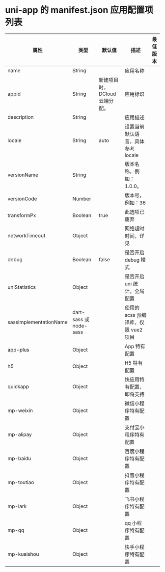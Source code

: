 # uni-app 的 manifest.json 应用配置项列表

| 属性                   | 类型                   | 默认值                        | 描述                                 | 最低版本 |
| ---------------------- | ---------------------- | ----------------------------- | ------------------------------------ | -------- |
| name                   | String                 |                               | 应用名称                             |
| appid                  | String                 | 新建项目时，DCloud 云端分配。 | 应用标识                             |
| description            | String                 |                               | 应用描述                             |
| locale                 | String                 | auto                          | 设置当前默认语言，具体参考 locale    |
| versionName            | String                 |                               | 版本名称，例如：1.0.0。              |
| versionCode            | Number                 |                               | 版本号，例如：36                     |
| transformPx            | Boolean                | true                          | 此选项已废弃                         |
| networkTimeout         | Object                 |                               | 网络超时时间，详见                   |
| debug                  | Boolean                | false                         | 是否开启 debug 模式                  |
| uniStatistics          | Object                 |                               | 是否开启 uni 统计，全局配置          |
| sassImplementationName | dart-sass 或 node-sass |                               | 使用的 scss 预编译库，仅限 vue2 项目 |
| app-plus               | Object                 |                               | App 特有配置                         |
| h5                     | Object                 |                               | H5 特有配置                          |
| quickapp               | Object                 |                               | 快应用特有配置，即将支持             |
| mp-weixin              | Object                 |                               | 微信小程序特有配置                   |
| mp-alipay              | Object                 |                               | 支付宝小程序特有配置                 |
| mp-baidu               | Object                 |                               | 百度小程序特有配置                   |
| mp-toutiao             | Object                 |                               | 抖音小程序特有配置                   |
| mp-lark                | Object                 |                               | 飞书小程序特有配置                   |
| mp-qq                  | Object                 |                               | qq 小程序特有配置                    |
| mp-kuaishou            | Object                 |                               | 快手小程序特有配置                   |
